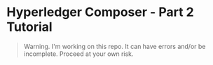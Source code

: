 
# Hyperledger Composer - Part 2 Tutorial 

> Warning. I'm working on this repo. It can have errors and/or be incomplete. Proceed at your own risk. 
